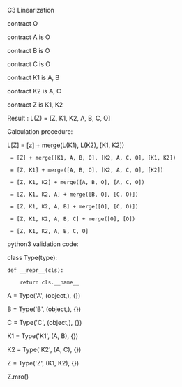C3 Linearization

contract O

contract A is O

contract B is O

contract C is O

contract K1 is A, B

contract K2 is A, C

contract Z is K1, K2


Result : L(Z) = [Z, K1, K2, A, B, C, O]

Calculation procedure:

L[Z] = [z] + merge(L(K1), L(K2), [K1, K2])

     = [Z] + merge([K1, A, B, O], [K2, A, C, O], [K1, K2])
     
     = [Z, K1] + merge([A, B, O], [K2, A, C, O], [K2])
     
     = [Z, K1, K2] + merge([A, B, O], [A, C, O])
     
     = [Z, K1, K2, A] + merge([B, O], [C, O)])
     
     = [Z, K1, K2, A, B] + merge([O], [C, O)])
     
     = [Z, K1, K2, A, B, C] + merge([O], [O])
     
     = [Z, K1, K2, A, B, C, O]

python3 validation code:

class Type(type):

    def __repr__(cls):
    
        return cls.__name__
        
A = Type('A', (object,), {})

B = Type('B', (object,), {})

C = Type('C', (object,), {})

K1 = Type('K1', (A, B), {})

K2 = Type('K2', (A, C), {})

Z = Type('Z', (K1, K2), {})

Z.mro()

